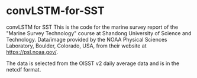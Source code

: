 # convLSTM-for-SST
convLSTM for SST
This is the code for the marine survey report of the "Marine Survey Technology" course at Shandong University of Science and Technology.
Data/image provided by the NOAA Physical Sciences Laboratory, Boulder, Colorado, USA, from their website at https://psl.noaa.gov/.

The data is selected from the OISST v2 daily average data and is in the netcdf format.
